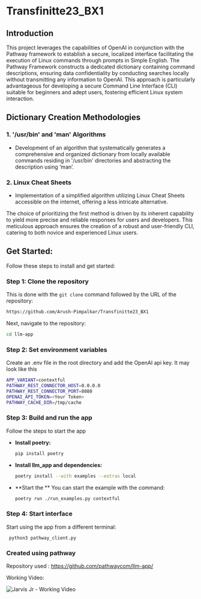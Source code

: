 # Transfinitte23_BX1

## Introduction

This project leverages the capabilities of OpenAI in conjunction with the Pathway framework to establish a secure, localized interface facilitating the execution of Linux commands through prompts in Simple English. The Pathway Framework constructs a dedicated dictionary containing command descriptions, ensuring data confidentiality by conducting searches locally without transmitting any information to OpenAI. This approach is particularly advantageous for developing a secure Command Line Interface (CLI) suitable for beginners and adept users, fostering efficient Linux system interaction.

## Dictionary Creation Methodologies

### 1. '/usr/bin' and 'man' Algorithms

- Development of an algorithm that systematically generates a comprehensive and organized dictionary from locally available commands residing in '/usr/bin' directories and abstracting the description using ‘man’.

### 2. Linux Cheat Sheets

- Implementation of a simplified algorithm utilizing Linux Cheat Sheets accessible on the internet, offering a less intricate alternative.

The choice of prioritizing the first method is driven by its inherent capability to yield more precise and reliable responses for users and developers. This meticulous approach ensures the creation of a robust and user-friendly CLI, catering to both novice and experienced Linux users.

## Get Started:

Follow these steps to install and get started:

### Step 1: Clone the repository

This is done with the `git clone` command followed by the URL of the repository:

```bash
https://github.com/Arush-Pimpalkar/Transfinitte23_BX1
```

Next, navigate to the repository:

```bash
cd llm-app
```

### Step 2: Set environment variables

Create an .env file in the root directory and add the OpenAI api key. It may look like this 

```bash
APP_VARIANT=contextful
PATHWAY_REST_CONNECTOR_HOST=0.0.0.0
PATHWAY_REST_CONNECTOR_PORT=8080
OPENAI_API_TOKEN=<Your Token>
PATHWAY_CACHE_DIR=/tmp/cache
```

### Step 3: Build and run the app

Follow the steps to start the app 


* **Install poetry:**

    ```bash
    pip install poetry
    ```

* **Install llm_app and dependencies:**

    ```bash
    poetry install --with examples --extras local
    ```

    
* **Start the ** You can start the example with the command:

    ```bash
    poetry run ./run_examples.py contextful
    ```

### Step 4: Start interface

Start using the app from a different terminal:

     python3 pathway_client.py

### Created using pathway
Repository used : https://github.com/pathwaycom/llm-app/

Working Video:

![Jarvis Jr - Working Video](https://github.com/Arush-Pimpalkar/Transfinitte23_BX1/assets/23013777/66e34975-78db-4662-9e08-f859d4798708)
